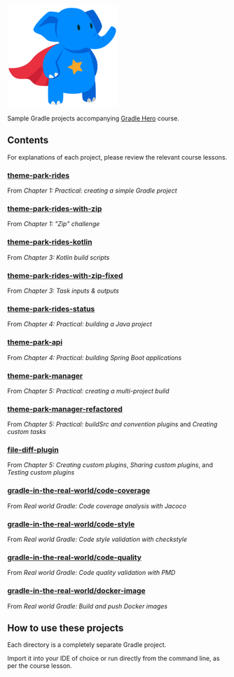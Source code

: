 [![Gradle Hero](gradle-hero.png)](https://learn.tomgregory.com/courses/gradle-hero)

Sample Gradle projects accompanying [Gradle Hero](https://learn.tomgregory.com/courses/gradle-hero) course.

## Contents

For explanations of each project, please review the relevant course lessons.

### [theme-park-rides](theme-park-rides)
From _Chapter 1: Practical: creating a simple Gradle project_
### [theme-park-rides-with-zip](theme-park-rides-with-zip)
From _Chapter 1: "Zip" challenge_
### [theme-park-rides-kotlin](theme-park-rides-kotlin)
From _Chapter 3: Kotlin build scripts_
### [theme-park-rides-with-zip-fixed](theme-park-rides-with-zip-fixed)
From _Chapter 3: Task inputs & outputs_
### [theme-park-rides-status](theme-park-rides-status)
From _Chapter 4: Practical: building a Java project_
### [theme-park-api](theme-park-api)
From _Chapter 4: Practical: building Spring Boot applications_
### [theme-park-manager](theme-park-manager)
From _Chapter 5: Practical: creating a multi-project build_
### [theme-park-manager-refactored](theme-park-manager-refactored)
From _Chapter 5: Practical: buildSrc and convention plugins_ and _Creating custom tasks_
### [file-diff-plugin](file-diff-plugin)
From _Chapter 5: Creating custom plugins_, _Sharing custom plugins_, and _Testing custom plugins_
### [gradle-in-the-real-world/code-coverage](gradle-in-the-real-world/code-coverage)
From _Real world Gradle: Code coverage analysis with Jacoco_
### [gradle-in-the-real-world/code-style](gradle-in-the-real-world/code-style)
From _Real world Gradle: Code style validation with checkstyle_
### [gradle-in-the-real-world/code-quality](gradle-in-the-real-world/code-quality)
From _Real world Gradle: Code quality validation with PMD_
### [gradle-in-the-real-world/docker-image](gradle-in-the-real-world/docker-image)
From _Real world Gradle: Build and push Docker images_

## How to use these projects

Each directory is a completely separate Gradle project. 

Import it into your IDE of choice or run directly from the command line, as per the course lesson. 